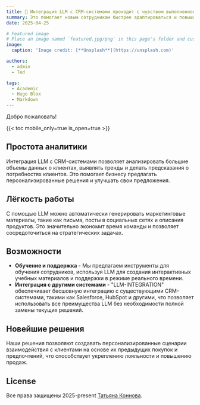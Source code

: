 ```yaml
---
title: 🎉 Интеграция LLM с CRM-системами проходит с чувством выполненного долга.
summary: Это помогает новым сотрудникам быстрее адаптироваться и повышает общую производительность команды.
date: 2025-04-25

# Featured image
# Place an image named `featured.jpg/png` in this page's folder and customize its options here.
image:
  caption: 'Image credit: [**Unsplash**](https://unsplash.com)'

authors:
  - admin
  - Ted

tags:
  - Academic
  - Hugo Blox
  - Markdown
---
```


Добро пожаловать!

{{< toc mobile_only=true is_open=true >}}

## Простота аналитики

Интеграция LLM с CRM-системами позволяет анализировать большие объемы данных о клиентах, выявлять тренды и делать предсказания о потребностях клиентов. 
Это помогает бизнесу предлагать персонализированные решения и улучшать свои предложения.

## Лёгкость работы

С помощью LLM можно автоматически генерировать маркетинговые материалы, такие как письма, посты в социальных сетях и описания продуктов. 
Это значительно экономит время команды и позволяет сосредоточиться на стратегических задачах.

## Возможности

- **Обучение и поддержка** - Мы предлагаем инструменты для обучения сотрудников, используя LLM для создания интерактивных учебных материалов и поддержки в режиме реального времени. 
- **Интеграция с другими системами** - "LLM-INTEGRATION" обеспечивает бесшовную интеграцию с существующими CRM-системами, такими как Salesforce, HubSpot и другими, что позволяет использовать все преимущества LLM без необходимости полной замены текущих решений.

## Новейшие решения

Наши решения позволяют создавать персонализированные сценарии взаимодействия с клиентами на основе их предыдущих покупок и предпочтений, что способствует укреплению лояльности и повышению продаж.

## License

Все права защищены 2025-present [Татьяна Коннова](https://github.com/KONNOVAT).

